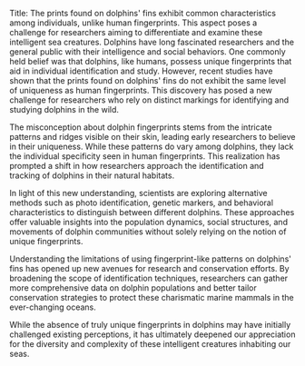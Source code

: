 Title: The prints found on dolphins' fins exhibit common characteristics among individuals, unlike human fingerprints. This aspect poses a challenge for researchers aiming to differentiate and examine these intelligent sea creatures.
Dolphins have long fascinated researchers and the general public with their intelligence and social behaviors. One commonly held belief was that dolphins, like humans, possess unique fingerprints that aid in individual identification and study. However, recent studies have shown that the prints found on dolphins' fins do not exhibit the same level of uniqueness as human fingerprints. This discovery has posed a new challenge for researchers who rely on distinct markings for identifying and studying dolphins in the wild.

The misconception about dolphin fingerprints stems from the intricate patterns and ridges visible on their skin, leading early researchers to believe in their uniqueness. While these patterns do vary among dolphins, they lack the individual specificity seen in human fingerprints. This realization has prompted a shift in how researchers approach the identification and tracking of dolphins in their natural habitats.

In light of this new understanding, scientists are exploring alternative methods such as photo identification, genetic markers, and behavioral characteristics to distinguish between different dolphins. These approaches offer valuable insights into the population dynamics, social structures, and movements of dolphin communities without solely relying on the notion of unique fingerprints.

Understanding the limitations of using fingerprint-like patterns on dolphins' fins has opened up new avenues for research and conservation efforts. By broadening the scope of identification techniques, researchers can gather more comprehensive data on dolphin populations and better tailor conservation strategies to protect these charismatic marine mammals in the ever-changing oceans.

While the absence of truly unique fingerprints in dolphins may have initially challenged existing perceptions, it has ultimately deepened our appreciation for the diversity and complexity of these intelligent creatures inhabiting our seas.